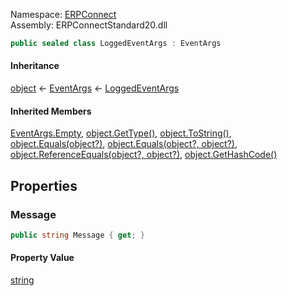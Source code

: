 Namespace: [ERPConnect](../)\
Assembly: ERPConnectStandard20.dll

```csharp
public sealed class LoggedEventArgs : EventArgs

```

#### Inheritance

[object](https://learn.microsoft.com/dotnet/api/system.object) ← [EventArgs](https://learn.microsoft.com/dotnet/api/system.eventargs) ← [LoggedEventArgs](./)

#### Inherited Members

[EventArgs.Empty](https://learn.microsoft.com/dotnet/api/system.eventargs.empty), [object.GetType()](https://learn.microsoft.com/dotnet/api/system.object.gettype), [object.ToString()](https://learn.microsoft.com/dotnet/api/system.object.tostring), [object.Equals(object?)](<https://learn.microsoft.com/dotnet/api/system.object.equals#system-object-equals(system-object)>), [object.Equals(object?, object?)](<https://learn.microsoft.com/dotnet/api/system.object.equals#system-object-equals(system-object-system-object)>), [object.ReferenceEquals(object?, object?)](https://learn.microsoft.com/dotnet/api/system.object.referenceequals), [object.GetHashCode()](https://learn.microsoft.com/dotnet/api/system.object.gethashcode)

## Properties

### Message

```csharp
public string Message { get; }

```

#### Property Value

[string](https://learn.microsoft.com/dotnet/api/system.string)
